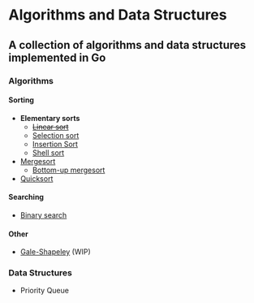 Algorithms and Data Structures
==============================

A collection of algorithms and data structures implemented in Go
----------------------------------------------------------------

### Algorithms

#### Sorting

* __Elementary sorts__
    * [~~Linear sort~~](https://github.com/oyvinddd/algorithms/blob/master/sorting/linearsort/linearsort.go "Go to page")
    * [Selection sort](https://github.com/oyvinddd/algorithms/blob/master/sorting/selectionsort/selectionsort.go "Go to page")
    * [Insertion Sort](https://github.com/oyvinddd/algorithms/blob/master/sorting/insertionsort/insertionsort.go "Go to page")
    * [Shell sort](https://github.com/oyvinddd/algorithms/blob/master/sorting/shellsort/shellsort.go "Go to page")  
* [Mergesort](https://github.com/oyvinddd/algorithms/blob/master/sorting/mergesort/mergesort.go "Go to page")
    * [Bottom-up mergesort](https://github.com/oyvinddd/algorithms/blob/master/sorting/mergesort/mergesortbu.go "Go to page")
* [Quicksort](https://github.com/oyvinddd/algorithms/blob/master/sorting/quicksort/quicksort.go "Go to page")

#### Searching
* [Binary search](https://github.com/oyvinddd/algorithms/blob/master/searching/binarysearch.go "Go to page")

#### Other
* [Gale-Shapeley](https://github.com/oyvinddd/algorithms/blob/master/other/galeshapeley/galeshapeley.go "Go to page") (WIP)

### Data Structures

* Priority Queue
